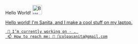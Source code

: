 
Hello World! <a href='https://ko-fi.com/sanitadev' target='_blank'><img height='25' style='border:0px;height:30px;' src='https://az743702.vo.msecnd.net/cdn/kofi3.png?v=0' border='0' alt='Buy Me a Coffee at ko-fi.com' />

Hello world! I'm Sanita, and I make a cool stuff on my laptop. 
     
     🔭 I’m currently working on - . 
     📫 How to reach me: 🐤 📧colpasanita@gmail.com


